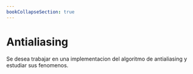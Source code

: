 ```yaml
---
bookCollapseSection: true
---
```

# Antialiasing

Se desea trabajar en una implementacion del algoritmo de antialiasing y estudiar sus fenomenos.



